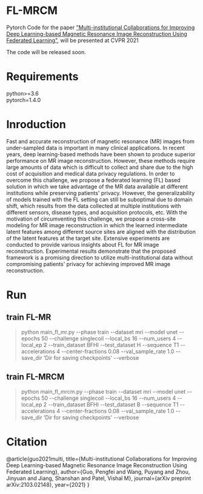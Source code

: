 # FL-MRCM

Pytorch Code for the paper ["Multi-institutional Collaborations for Improving Deep Learning-based Magnetic
Resonance Image Reconstruction Using Federated Learning"](https://arxiv.org/abs/2103.02148), will be presented at CVPR 2021

The code will be released soon.

# Requirements

python>=3.6  
pytorch=1.4.0

# Inroduction

Fast and accurate reconstruction of magnetic resonance (MR) images from under-sampled data is important in many clinical applications. In recent years, deep learning-based methods have been shown to produce superior performance on MR image reconstruction. However, these methods require large amounts of data which is difficult to collect and share due to the high cost of acquisition and medical data privacy regulations. In order to overcome this challenge, we propose a federated learning (FL) based solution in which we take advantage of the MR data available at different institutions while preserving patients' privacy. However, the generalizability of models trained with the FL setting can still be suboptimal due to domain shift, which results from the data collected at multiple institutions with different sensors, disease types, and acquisition protocols, etc. With the motivation of circumventing this challenge, we propose a cross-site modeling for MR image reconstruction in which the learned intermediate latent features among different source sites are aligned with the distribution of the latent features at the target site. Extensive experiments are conducted to provide various insights about FL for MR image reconstruction. Experimental results demonstrate that the proposed framework is a promising direction to utilize multi-institutional data without compromising patients' privacy for achieving improved MR image reconstruction. 

# Run

## train FL-MR

>python main_fl_mr.py --phase train --dataset mri --model unet --epochs 50 --challenge singlecoil --local_bs 16 --num_users 4 --local_ep 2 --train_dataset BFHI --test_dataset H --sequence T1  --accelerations 4 --center-fractions 0.08 --val_sample_rate 1.0 --save_dir 'Dir for saving checkpoints' --verbose

## train FL-MRCM

>python main_fl_mrcm.py --phase train --dataset mri --model unet --epochs 50 --challenge singlecoil --local_bs 16 --num_users 4 --local_ep 2 --train_dataset BFHI --test_dataset B --sequence T1 --accelerations 4 --center-fractions 0.08 --val_sample_rate 1.0 --save_dir 'Dir for saving checkpoints' --verbose

# Citation

@article{guo2021multi,
  title={Multi-institutional Collaborations for Improving Deep Learning-based Magnetic Resonance Image Reconstruction Using Federated Learning},
  author={Guo, Pengfei and Wang, Puyang and Zhou, Jinyuan and Jiang, Shanshan and Patel, Vishal M},
  journal={arXiv preprint arXiv:2103.02148},
  year={2021}
}
